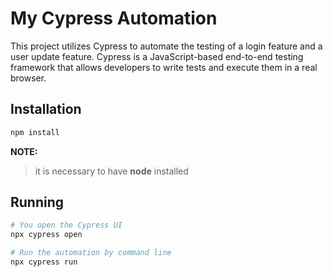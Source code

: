 # My Cypress Automation

This project utilizes Cypress to automate the testing of a login feature and a user update feature. Cypress is a JavaScript-based end-to-end testing framework that allows developers to write tests and execute them in a real browser.

## Installation
```bash
npm install
```
**NOTE:**
>
>it is necessary to have **node** installed

## Running
```bash
# You open the Cypress UI
npx cypress open

# Run the automation by command line
npx cypress run
```
